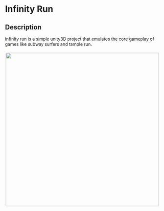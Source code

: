 # Infinity Run
 
## Description

infinity run is a simple unity3D project that emulates the core gameplay of games like subway surfers and tample run.

<h4 align="center">
 <img src="gameplay.gif" width="500" height="500">
 <h4/> 
